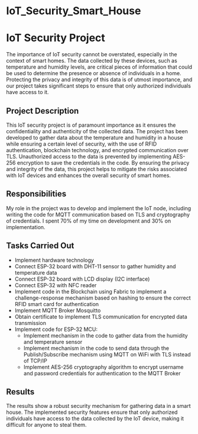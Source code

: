 # IoT_Security_Smart_House

# IoT Security Project

The importance of IoT security cannot be overstated, especially in the context of smart homes. The data collected by these devices, such as temperature and humidity levels, are critical pieces of information that could be used to determine the presence or absence of individuals in a home. Protecting the privacy and integrity of this data is of utmost importance, and our project takes significant steps to ensure that only authorized individuals have access to it.

## Project Description

This IoT security project is of paramount importance as it ensures the confidentiality and authenticity of the collected data. The project has been developed to gather data about the temperature and humidity in a house while ensuring a certain level of security, with the use of RFID authentication, blockchain technology, and encrypted communication over TLS. Unauthorized access to the data is prevented by implementing AES-256 encryption to save the credentials in the code. By ensuring the privacy and integrity of the data, this project helps to mitigate the risks associated with IoT devices and enhances the overall security of smart homes.

## Responsibilities

My role in the project was to develop and implement the IoT node, including writing the code for MQTT communication based on TLS and cryptography of credentials. I spent 70% of my time on development and 30% on implementation.

## Tasks Carried Out

- Implement hardware technology
- Connect ESP-32 board with DHT-11 sensor to gather humidity and temperature data
- Connect ESP-32 board with LCD display (I2C interface)
- Connect ESP-32 with NFC reader
- Implement code in the Blockchain using Fabric to implement a challenge-response mechanism based on hashing to ensure the correct RFID smart card for authentication
- Implement MQTT Broker Mosquitto
- Obtain certificate to implement TLS communication for encrypted data transmission
- Implement code for ESP-32 MCU:
  - Implement mechanism in the code to gather data from the humidity and temperature sensor
  - Implement mechanism in the code to send data through the Publish/Subscribe mechanism using MQTT on WiFi with TLS instead of TCP/IP
  - Implement AES-256 cryptography algorithm to encrypt username and password credentials for authentication to the MQTT Broker

## Results

The results show a robust security mechanism for gathering data in a smart house. The implemented security features ensure that only authorized individuals have access to the data collected by the IoT device, making it difficult for anyone to steal them.
